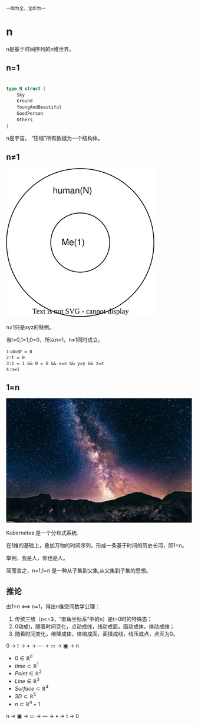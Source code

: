     一即为全，全即为一
    
# n

n是基于时间序列的n维世界。

## n=1

```go

type N struct {
	Sky
	Ground
	YoungAndBeautiful
	GoodPerson
	Others
}
```

n是宇宙。
“压缩”所有数据为一个结构体。

## n≠1

![image](1=N.svg)

n≠1只是xyz的特例。

当t=0,1=1,0=0，所以n=1，n≠1同时成立。

```
1:𝑑𝑛⧸𝑑𝑡 = 0
2:t = 0
3:1 = 1 && 0 = 0 && x=x && y=y && z=z
4:n≠1
```

## 1=n

![image](n.webp)

Kubernetes 是一个分布式系统.

在1维的基础上，叠加万物的时间序列，形成一条基于时间的历史长河，即1=n。

举例，我是人，你也是人。

简而言之，n=1,1=n 是一种从子集到父集,从父集到子集的思想。

## 推论

由1=n ⟺ n=1，得出n维空间数学公理：

1. 传统三维（n<=3，“直角坐标系”中的n）是t=0时的特殊态；
1. 0动成t，随着时间变化，点动成线，线动成面，面动成体，体动成维；
1. 随着时间变化，维降成体，体缩成面，面揉成线，线压成点，点灭为0。

0 → t → • → ― → ▭ → ▣ → n

- $0 \in \mathbb{R}^0$
- $time \subset \mathbb{R}^1$
- $Point \in \mathbb{R}^2$
- $Line \in \mathbb{R}^3$
- $Surface \subset \mathbb{R}^4$
- $3D \subset \mathbb{R}^5$
- $n \subset \mathbb{R}^n+1$

n → ▣ → ▭ → ― → • → t → 0